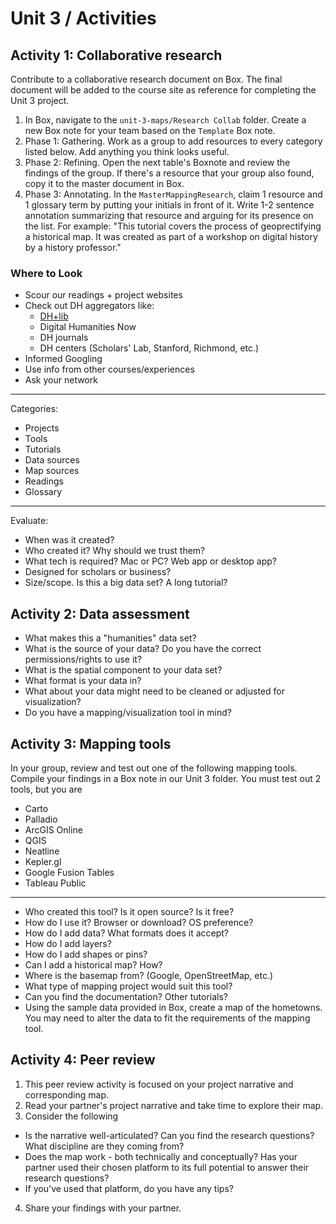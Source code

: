 # Unit 3 / Activities

## Activity 1: Collaborative research

Contribute to a collaborative research document on Box. The final document will be added to the course site as reference for completing the Unit 3 project.

1. In Box, navigate to the ```unit-3-maps/Research Collab``` folder. Create a new Box note for your team based on the ```Template``` Box note. 
2. Phase 1: Gathering. Work as a group to add resources to every category listed below. Add anything you think looks useful. 
3. Phase 2: Refining. Open the next table's Boxnote and review the findings of the group. If there's a resource that your group also found, copy it to the master document in Box. 
4. Phase 3: Annotating. In the `MasterMappingResearch`, claim 1 resource and 1 glossary term by putting your initials in front of it. Write 1-2 sentence annotation summarizing that resource and arguing for its presence on the list. For example: "This tutorial covers the process of geoprectifying a historical map. It was created as part of a workshop on digital history by a history professor." 

### Where to Look

* Scour our readings + project websites
* Check out DH aggregators like:
  * [DH+lib](http://acrl.ala.org/dh/)
  * Digital Humanities Now
  * DH journals
  * DH centers \(Scholars' Lab, Stanford, Richmond, etc.\)
* Informed Googling
* Use info from other courses/experiences
* Ask your network

---

Categories:

* Projects
* Tools
* Tutorials
* Data sources
* Map sources
* Readings
* Glossary

---

Evaluate:

* When was it created? 
* Who created it? Why should we trust them?
* What tech is required? Mac or PC? Web app or desktop app? 
* Designed for scholars or business? 
* Size/scope. Is this a big data set? A long tutorial?

## Activity 2: Data assessment

* What makes this a "humanities" data set?
* What is the source of your data? Do you have the correct permissions/rights to use it?
* What is the spatial component to your data set?
* What format is your data in?
* What about your data might need to be cleaned or adjusted for visualization?
* Do you have a mapping/visualization tool in mind?

## Activity 3: Mapping tools

In your group, review and test out one of the following mapping tools. Compile your findings in a Box note in our Unit 3 folder. You must test out 2 tools, but you are 

* Carto
* Palladio
* ArcGIS Online
* QGIS 
* Neatline
* Kepler.gl 
* Google Fusion Tables
* Tableau Public

***

* Who created this tool? Is it open source? Is it free?
* How do I use it? Browser or download? OS preference?
* How do I add data? What formats does it accept? 
* How do I add layers? 
* How do I add shapes or pins? 
* Can I add a historical map? How? 
* Where is the basemap from? \(Google, OpenStreetMap, etc.\)
* What type of mapping project would suit this tool? 
* Can you find the documentation? Other tutorials? 
* Using the sample data provided in Box, create a map of the hometowns. You may need to alter the data to fit the requirements of the mapping tool.  

## Activity 4: Peer review


1. This peer review activity is focused on your project narrative and corresponding map.
2. Read your partner's project narrative and take time to explore their map. 
3. Consider the following 
  * Is the narrative well-articulated? Can you find the research questions? What discipline are they coming from?
  * Does the map work - both technically and conceptually? Has your partner used their chosen platform to its full potential to answer their research questions?
  * If you've used that platform, do you have any tips? 
4. Share your findings with your partner. 

